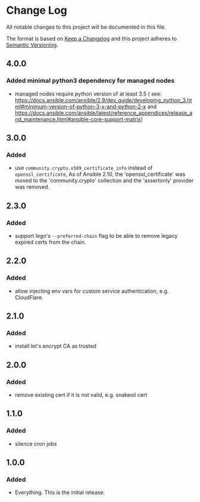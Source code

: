 # Change Log
All notable changes to this project will be documented in this file.

The format is based on [Keep a Changelog](http://keepachangelog.com/) and this project adheres to 
[Semantic Versioning](http://semver.org/).

## 4.0.0

### Added minimal python3 dependency for managed nodes

- managed nodes require python version of at least 3.5 (
  see: https://docs.ansible.com/ansible/2.9/dev_guide/developing_python_3.html#minimum-version-of-python-3-x-and-python-2-x
  and https://docs.ansible.com/ansible/latest/reference_appendices/release_and_maintenance.html#ansible-core-support-matrix)

## 3.0.0

### Added

- use `community.crypto.x509_certificate_info` instead of `openssl_certificate`,
  As of Ansible 2.10, the 'openssl_certificate' was moved to the 'community.crypto'
  collection and the 'assertonly' provider was removed.

## 2.3.0

### Added

- support lego's `--preferred-chain` flag to be able to remove legacy expired certs from the chain.

## 2.2.0

### Added

- allow injecting env vars for custom service authentication, e.g. CloudFlare.

## 2.1.0

### Added

- install let's encrypt CA as trusted

## 2.0.0

### Added

- remove existing cert if it is not valid, e.g. snakeoil cert

## 1.1.0

### Added

- silence cron jobs

## 1.0.0

### Added

- Everything. This is the initial release.
